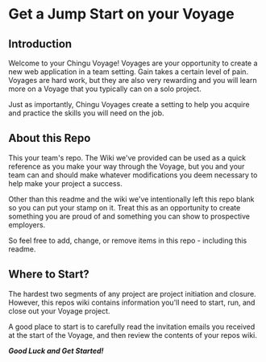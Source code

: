 # Get a Jump Start on your Voyage

## Introduction

Welcome to your Chingu Voyage! Voyages are your opportunity to create a new
web application in a team setting. Gain takes a certain level of pain. Voyages
are hard work, but they are also very rewarding and you will learn more on a
Voyage that you typically can on a solo project. 

Just as importantly, Chingu Voyages create a setting to help you acquire and
practice the skills you will need on the job.

## About this Repo

This your team's repo. The Wiki we've provided can be used as a quick reference
as you make your way through the Voyage, but you and your team can and should
make whatever modifications you deem necessary to help make your project a 
success. 

Other than this readme and the wiki we've intentionally left this repo blank
so you can put your stamp on it. Treat this as an opportunity to create
something you are proud of and something you can show to prospective employers.

So feel free to add, change, or remove items in this repo - including this
readme.

## Where to Start?

The hardest two segments of any project are project initiation and closure.
However, this repos wiki contains information you'll need to start, run, and
close out your Voyage project.

A good place to start is to carefully read the invitation emails you received
at the start of the Voyage, and then review the contents of your repos wiki.

***Good Luck and Get Started!***
